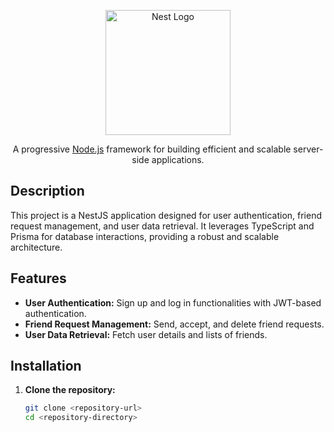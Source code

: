 <p align="center">
  <a href="http://nestjs.com/" target="blank">
    <img src="https://nestjs.com/img/logo-small.svg" width="200" alt="Nest Logo" />
  </a>
</p>

<p align="center">
  A progressive <a href="http://nodejs.org" target="_blank">Node.js</a> framework for building efficient and scalable server-side applications.
</p>

## Description

This project is a NestJS application designed for user authentication, friend request management, and user data retrieval. It leverages TypeScript and Prisma for database interactions, providing a robust and scalable architecture.

## Features

- **User Authentication:** Sign up and log in functionalities with JWT-based authentication.
- **Friend Request Management:** Send, accept, and delete friend requests.
- **User Data Retrieval:** Fetch user details and lists of friends.

## Installation

1. **Clone the repository:**

   ```bash
   git clone <repository-url>
   cd <repository-directory>
   ```
